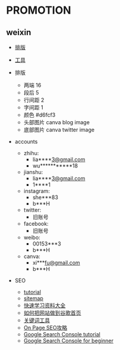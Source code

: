 # PROMOTION

## weixin
* [排版](https://www.jianshu.com/p/5326de235497)
* [工具](https://www.135editor.com/) 

* 排版
    * 两端 16
    * 段后 5
    * 行间距 2
    * 字间距 1
    * 颜色 #d6fcf3
    * 头部图片 canva blog image
    * 底部图片 canva twitter image

* accounts
    * zhihu: 
        * lia****3@gmail.com
        * wu***********18
    * jianshu:
        * lia****3@gmail.com
        * 1****1
    * instagram:
        * she***83
        * b***H
    * twitter:
        * 旧账号
    * facebook:
        * 旧账号
    * weibo:
        * 00153***3
        * b***H
    * canva:
        * xi***fu@gmail.com
        * b***H

* SEO
    * [tutorial](https://moz.com/learn/seo)
    * [sitemap](https://www.sitemaps.org/protocol.html)
    * [快速学习资料大全](https://www.zbniufeng.com/learn-seo-fast/)
    * [如何把网站做到谷歌首页](https://www.yiquanseo.com/gugepaimingshangshouye/)
    * [关键词工具](https://zhuanlan.zhihu.com/p/41226398)
    * [On Page SEO攻略](https://www.yiquanseo.com/zhanneionpageseo/)
    * [Google Search Console tutorial](https://www.youtube.com/watch?v=PMOny6RDjtg)
    * [Google Search Console for beginner](https://yoast.com/beginners-guide-to-google-search-console/)